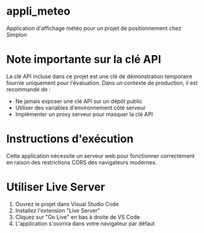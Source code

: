# appli_meteo
Application d'affichage météo pour un projet de positionnement chez Simplon


# Note importante sur la clé API

La clé API incluse dans ce projet est une clé de démonstration temporaire fournie uniquement pour l'évaluation. 
Dans un contexte de production, il est recommandé de :
- Ne jamais exposer une clé API sur un dépôt public
- Utiliser des variables d'environnement côté serveur
- Implémenter un proxy serveur pour masquer la clé API

# Instructions d'exécution

Cette application nécessite un serveur web pour fonctionner correctement en raison des restrictions CORS des navigateurs modernes.

#  Utiliser Live Server
1. Ouvrez le projet dans Visual Studio Code
2. Installez l'extension "Live Server" 
3. Cliquez sur "Go Live" en bas à droite de VS Code
4. L'application s'ouvrira dans votre navigateur par défaut

